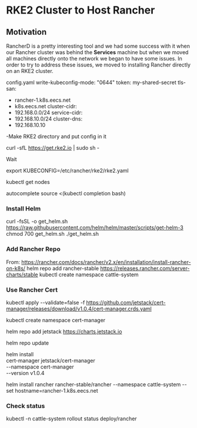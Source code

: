 # RKE2 Cluster to Host Rancher

## Motivation
RancherD is a pretty interesting tool and we had some success with it when our Rancher cluster was behind the **Services** machine but when we moved all machines directly onto the network we began to have some issues. In order to try to address these issues, we moved to installing Rancher directly on an RKE2 cluster.

config.yaml
write-kubeconfig-mode: "0644"
token: my-shared-secret
tls-san:
  - rancher-1.k8s.eecs.net
  - k8s.eecs.net
cluster-cidr:
  - 192.168.0.0/24
service-cidr:
  - 192.168.10.0/24
cluster-dns:
  - 192.168.10.10

-Make RKE2 directory and put config in it

curl -sfL https://get.rke2.io | sudo sh -

Wait

export KUBECONFIG=/etc/rancher/rke2/rke2.yaml

kubectl get nodes

autocomplete
source <(kubectl completion bash)

### Install Helm
curl -fsSL -o get_helm.sh https://raw.githubusercontent.com/helm/helm/master/scripts/get-helm-3
chmod 700 get_helm.sh
./get_helm.sh

### Add Rancher Repo
From: https://rancher.com/docs/rancher/v2.x/en/installation/install-rancher-on-k8s/
helm repo add rancher-stable https://releases.rancher.com/server-charts/stable
kubectl create namespace cattle-system

### Use Rancher Cert

kubectl apply --validate=false -f https://github.com/jetstack/cert-manager/releases/download/v1.0.4/cert-manager.crds.yaml

kubectl create namespace cert-manager

helm repo add jetstack https://charts.jetstack.io

helm repo update

helm install \
  cert-manager jetstack/cert-manager \
  --namespace cert-manager \
  --version v1.0.4

helm install rancher rancher-stable/rancher   --namespace cattle-system   --set hostname=rancher-1.k8s.eecs.net

### Check status
kubectl -n cattle-system rollout status deploy/rancher